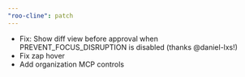 ```yaml
---
"roo-cline": patch
---
```


- Fix: Show diff view before approval when PREVENT_FOCUS_DISRUPTION is disabled (thanks @daniel-lxs!)
- Fix zap hover
- Add organization MCP controls

